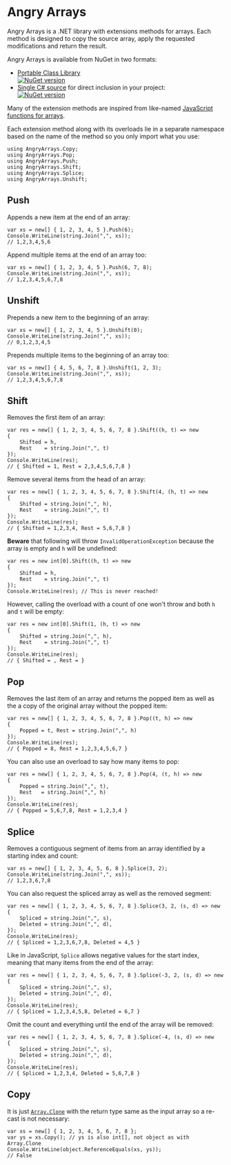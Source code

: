 # Angry Arrays

Angry Arrays is a .NET library with extensions methods for arrays. Each method
is designed to copy the source array, apply the requested modifications and
return the result.

Angry Arrays is available from NuGet in two formats:

  * [Portable Class Library][pclpkg]  
    [![NuGet version](https://badge.fury.io/nu/AngryArrays.svg)](http://badge.fury.io/nu/AngryArrays)
  * [Single C# source][srcpkg] for direct inclusion in your project:  
    [![NuGet version](https://badge.fury.io/nu/AngryArrays.Source.svg)](http://badge.fury.io/nu/AngryArrays.Source)

Many of the extension methods are inspired from like-named [JavaScript
functions for arrays][jsarray].

Each extension method along with its overloads lie in a separate namespace
based on the name of the method so you only import what you use:

    using AngryArrays.Copy;
    using AngryArrays.Pop;
    using AngryArrays.Push;
    using AngryArrays.Shift;
    using AngryArrays.Splice;
    using AngryArrays.Unshift;


## Push

Appends a new item at the end of an array:

    var xs = new[] { 1, 2, 3, 4, 5 }.Push(6);
    Console.WriteLine(string.Join(",", xs));
    // 1,2,3,4,5,6

Append multiple items at the end of an array too:

    var xs = new[] { 1, 2, 3, 4, 5 }.Push(6, 7, 8);
    Console.WriteLine(string.Join(",", xs));
    // 1,2,3,4,5,6,7,8

## Unshift

Prepends a new item to the beginning of an array:

    var xs = new[] { 1, 2, 3, 4, 5 }.Unshift(0);
    Console.WriteLine(string.Join(",", xs));
    // 0,1,2,3,4,5

Prepends multiple items to the beginning of an array too:

    var xs = new[] { 4, 5, 6, 7, 8 }.Unshift(1, 2, 3);
    Console.WriteLine(string.Join(",", xs));
    // 1,2,3,4,5,6,7,8

## Shift

Removes the first item of an array:

    var res = new[] { 1, 2, 3, 4, 5, 6, 7, 8 }.Shift((h, t) => new
    {
        Shifted = h,
        Rest    = string.Join(",", t)
    });
    Console.WriteLine(res);
    // { Shifted = 1, Rest = 2,3,4,5,6,7,8 }

Remove several items from the head of an array:

    var res = new[] { 1, 2, 3, 4, 5, 6, 7, 8 }.Shift(4, (h, t) => new
    {
        Shifted = string.Join(",", h),
        Rest    = string.Join(",", t)
    });
    Console.WriteLine(res);
    // { Shifted = 1,2,3,4, Rest = 5,6,7,8 }

**Beware** that following will throw `InvalidOperationException` because the
array is empty and `h` will be undefined:

    var res = new int[0].Shift((h, t) => new
    {
        Shifted = h,
        Rest    = string.Join(",", t)
    });
    Console.WriteLine(res); // This is never reached!

However, calling the overload with a count of one won't throw and both `h` and
`t` will be empty:

    var res = new int[0].Shift(1, (h, t) => new
    {
        Shifted = string.Join(",", h),
        Rest    = string.Join(",", t)
    });
    Console.WriteLine(res);
    // { Shifted = , Rest = }

## Pop

Removes the last item of an array and returns the popped item as well as the
a copy of the original array without the popped item:

    var res = new[] { 1, 2, 3, 4, 5, 6, 7, 8 }.Pop((t, h) => new
    {
        Popped = t, Rest = string.Join(",", h)
    });
    Console.WriteLine(res);
    // { Popped = 8, Rest = 1,2,3,4,5,6,7 }

You can also use an overload to say how many items to pop:

    var res = new[] { 1, 2, 3, 4, 5, 6, 7, 8 }.Pop(4, (t, h) => new
    {
        Popped = string.Join(",", t),
        Rest   = string.Join(",", h)
    });
    Console.WriteLine(res);
    // { Popped = 5,6,7,8, Rest = 1,2,3,4 }


## Splice

Removes a contiguous segment of items from an array identified by a starting
index and count:

    var xs = new[] { 1, 2, 3, 4, 5, 6, 8 }.Splice(3, 2);
    Console.WriteLine(string.Join(",", xs));
    // 1,2,3,6,7,8

You can also request the spliced array as well as the removed segment:

    var res = new[] { 1, 2, 3, 4, 5, 6, 7, 8 }.Splice(3, 2, (s, d) => new
    {
        Spliced = string.Join(",", s),
        Deleted = string.Join(",", d),
    });
    Console.WriteLine(res);
    // { Spliced = 1,2,3,6,7,8, Deleted = 4,5 }

Like in JavaScript, `Splice` allows negative values for the start index,
meaning that many items from the end of the array:

    var res = new[] { 1, 2, 3, 4, 5, 6, 7, 8 }.Splice(-3, 2, (s, d) => new
    {
        Spliced = string.Join(",", s),
        Deleted = string.Join(",", d),
    });
    Console.WriteLine(res);
    // { Spliced = 1,2,3,4,5,8, Deleted = 6,7 }

Omit the count and everything until the end of the array will be removed:

    var res = new[] { 1, 2, 3, 4, 5, 6, 7, 8 }.Splice(-4, (s, d) => new
    {
        Spliced = string.Join(",", s),
        Deleted = string.Join(",", d),
    });
    Console.WriteLine(res);
    // { Spliced = 1,2,3,4, Deleted = 5,6,7,8 }

## Copy

It is just [`Array.Clone`][array-clone] with the return type same as the
input array so a re-cast is not necessary:

    var xs = new[] { 1, 2, 3, 4, 5, 6, 7, 8 };
    var ys = xs.Copy(); // ys is also int[], not object as with Array.Clone
    Console.WriteLine(object.ReferenceEquals(xs, ys));
    // False



  [pclpkg]: https://www.nuget.org/packages/AngryArrays/
  [srcpkg]: https://www.nuget.org/packages/AngryArrays.Source/
  [jsarray]: https://developer.mozilla.org/en-US/docs/Web/JavaScript/Reference/Global_Objects/Array
  [array-clone]: https://msdn.microsoft.com/en-us/library/system.array.clone%28v=vs.110%29.aspx
